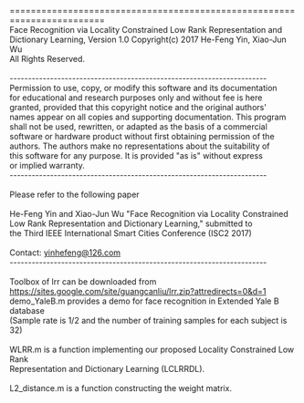 ======================================================================== <br>
Face Recognition via Locality Constrained Low Rank Representation and  <br>
Dictionary Learning, Version 1.0 Copyright(c) 2017 He-Feng Yin, Xiao-Jun Wu  <br>
All Rights Reserved.  <br>
<br>
---------------------------------------------------------------------- <br>
Permission to use, copy, or modify this software and its documentation <br>
for educational and research purposes only and without fee is here <br>
granted, provided that this copyright notice and the original authors' <br>
names appear on all copies and supporting documentation. This program <br>
shall not be used, rewritten, or adapted as the basis of a commercial <br>
software or hardware product without first obtaining permission of the <br>
authors. The authors make no representations about the suitability of <br>
this software for any purpose. It is provided "as is" without express <br>
or implied warranty. <br>
---------------------------------------------------------------------- <br>
<br>
Please refer to the following paper <br>
<br>
He-Feng Yin and Xiao-Jun Wu "Face Recognition via Locality Constrained  <br>
Low Rank Representation and Dictionary Learning," submitted to <br>
the Third IEEE International Smart Cities Conference (ISC2 2017) <br>
<br>
Contact: yinhefeng@126.com <br>
---------------------------------------------------------------------- <br>
<br>
Toolbox of lrr can be downloaded from https://sites.google.com/site/guangcanliu/lrr.zip?attredirects=0&d=1 <br>
demo_YaleB.m provides a demo for face recognition in Extended Yale B database <br>
(Sample rate is 1/2 and the number of training samples for each subject is 32) <br>
<br> 
WLRR.m is a function implementing our proposed Locality Constrained Low Rank <br>
Representation and Dictionary Learning (LCLRRDL). <br>
<br>
L2_distance.m is a function constructing the weight matrix. <br>
